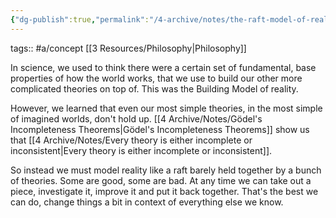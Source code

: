 ```yaml
---
{"dg-publish":true,"permalink":"/4-archive/notes/the-raft-model-of-reality/"}
---
```


tags:: #a/concept [[3 Resources/Philosophy\|Philosophy]] 

In science, we used to think there were a certain set of fundamental, base properties of how the world works, that we use to build our other more complicated theories on top of. This was the Building Model of reality.

However, we learned that even our most simple theories, in the most simple of imagined worlds, don't hold up. [[4 Archive/Notes/Gödel's Incompleteness Theorems\|Gödel's Incompleteness Theorems]] show us that [[4 Archive/Notes/Every theory is either incomplete or inconsistent\|Every theory is either incomplete or inconsistent]].

So instead we must model reality like a raft barely held together by a bunch of theories. Some are good, some are bad. At any time we can take out a piece, investigate it, improve it and put it back together. That's the best we can do, change things a bit in context of everything else we know.